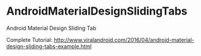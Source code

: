# AndroidMaterialDesignSlidingTabs
Android Material Design Sliding Tab

Complete Tutorial: http://www.viralandroid.com/2016/04/android-material-design-sliding-tabs-example.html
